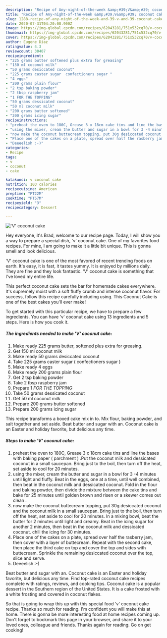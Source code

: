 ```yaml
---
description: "Recipe of Any-night-of-the-week &amp;#39;V&amp;#39; coconut cake"
title: "Recipe of Any-night-of-the-week &amp;#39;V&amp;#39; coconut cake"
slug: 1288-recipe-of-any-night-of-the-week-and-39-v-and-39-coconut-cake
date: 2020-07-31T04:20:08.900Z
image: https://img-global.cpcdn.com/recipes/62043281/751x532cq70/v-coconut-cake-recipe-main-photo.jpg
thumbnail: https://img-global.cpcdn.com/recipes/62043281/751x532cq70/v-coconut-cake-recipe-main-photo.jpg
cover: https://img-global.cpcdn.com/recipes/62043281/751x532cq70/v-coconut-cake-recipe-main-photo.jpg
author: Eugene Diaz
ratingvalue: 4.3
reviewcount: 30407
recipeingredient:
- "225 grams butter softened plus extra for greasing"
- "150 ml coconut milk"
- "50 grams desiccated coconut"
- "225 grams caster sugar  confectioners sugar "
- "4 eggs"
- "200 grams plain flour"
- "2 tsp baking powder"
- "2 tbsp raspberry jam"
- "1 FOR THE TOPPING"
- "50 grams dessicated coconut"
- "50 ml coconut milk"
- "200 grams butter softened"
- "200 grams icing sugar"
recipeinstructions:
- "preheat the oven to 180C, Grease 3 x 18cm cake tins and line the bases with baking paper ( parchment ) .Put the coconut milk and dessicated coconut in a small saucepan. Bring just to the boil, then turn off the heat, set aside to cool for 20 minutes."
- "using the mixer, cream the butter and sugar in a bowl for 3 -4 minutes until light and fluffy. Beat in the eggs, one at a time, until well combined, then beat in the coconut milk and dessicated coconut. Fold in the flour and baking powder, then divide the mixture between the cake tins and bake for 25 minutes until golden brown  and risen or a skewer comes out clean ."
- "now make the coconut buttecream topping, put 30g desiccated coconut and the coconut milk in a small saucepan. Bring just to the boil, then turn off the heat, set aside to cool for 20 minutes. In a mixing bowl, beat the butter for 2 minutes until light and creamy.  Beat in the icing sugar for another 2 minutes, then beat in the coconut milk and dessicated coconut.  chill  the icing for 30 minutes."
- "Place one of the cakes on a plate, spread over half the rasberry jam, then cover with a layer of buttecream. Repeat with the second cake, then place the third cake on top and cover the top and sides with buttecream. Sprinkle the remaining desiccated coconut over the top, slice and serve."
- "Deeeelish :-)"
categories:
- Recipe
tags:
- v
- coconut
- cake

katakunci: v coconut cake 
nutrition: 103 calories
recipecuisine: American
preptime: "PT22M"
cooktime: "PT57M"
recipeyield: "3"
recipecategory: Dessert

---
```



![&#39;V&#39; coconut cake](https://img-global.cpcdn.com/recipes/62043281/751x532cq70/v-coconut-cake-recipe-main-photo.jpg)

Hey everyone, it's Brad, welcome to our recipe page. Today, I will show you a way to prepare a special dish, &#39;v&#39; coconut cake. One of my favorites food recipes. For mine, I am going to make it a little bit unique. This is gonna smell and look delicious.

&#39;V&#39; coconut cake is one of the most favored of recent trending foods on earth. It's easy, it is fast, it tastes yummy. It is enjoyed by millions daily. They are fine and they look fantastic. &#39;V&#39; coconut cake is something that I've loved my entire life.

This perfect coconut cake sets the bar for homemade cakes everywhere. It&#39;s supremely moist with a soft fluffy crumb and intense coconut flavor. For success, follow this recipe carefully including using. This Coconut Cake is one of the best cakes you&#39;ll ever make!


To get started with this particular recipe, we have to prepare a few ingredients. You can have &#39;v&#39; coconut cake using 13 ingredients and 5 steps. Here is how you cook it.

<!--inarticleads1-->

##### The ingredients needed to make &#39;V&#39; coconut cake:

1. Make ready 225 grams butter, softened plus extra for greasing.
1. Get 150 ml coconut milk
1. Make ready 50 grams desiccated coconut
1. Take 225 grams caster sugar ( confectioners sugar )
1. Make ready 4 eggs
1. Make ready 200 grams plain flour
1. Get 2 tsp baking powder
1. Take 2 tbsp raspberry jam
1. Prepare 1 *FOR THE TOPPING*
1. Take 50 grams dessicated coconut
1. Get 50 ml coconut milk
1. Prepare 200 grams butter softened
1. Prepare 200 grams icing sugar


This recipe transforms a boxed cake mix in to. Mix flour, baking powder, and salt together and set aside. Beat butter and sugar with an. Coconut cake is an Easter and holiday favorite, but delicious any time. 

<!--inarticleads2-->

##### Steps to make &#39;V&#39; coconut cake:

1. preheat the oven to 180C, Grease 3 x 18cm cake tins and line the bases with baking paper ( parchment ) .Put the coconut milk and dessicated coconut in a small saucepan. Bring just to the boil, then turn off the heat, set aside to cool for 20 minutes.
1. using the mixer, cream the butter and sugar in a bowl for 3 -4 minutes until light and fluffy. Beat in the eggs, one at a time, until well combined, then beat in the coconut milk and dessicated coconut. Fold in the flour and baking powder, then divide the mixture between the cake tins and bake for 25 minutes until golden brown  and risen or a skewer comes out clean .
1. now make the coconut buttecream topping, put 30g desiccated coconut and the coconut milk in a small saucepan. Bring just to the boil, then turn off the heat, set aside to cool for 20 minutes. In a mixing bowl, beat the butter for 2 minutes until light and creamy.  Beat in the icing sugar for another 2 minutes, then beat in the coconut milk and dessicated coconut.  chill  the icing for 30 minutes.
1. Place one of the cakes on a plate, spread over half the rasberry jam, then cover with a layer of buttecream. Repeat with the second cake, then place the third cake on top and cover the top and sides with buttecream. Sprinkle the remaining desiccated coconut over the top, slice and serve.
1. Deeeelish :-)


Beat butter and sugar with an. Coconut cake is an Easter and holiday favorite, but delicious any time. Find top-rated coconut cake recipes complete with ratings, reviews, and cooking tips. Coconut cake is a popular dessert in the Southern region of the United States. It is a cake frosted with a white frosting and covered in coconut flakes. 

So that is going to wrap this up with this special food &#39;v&#39; coconut cake recipe. Thanks so much for reading. I'm confident you will make this at home. There is gonna be more interesting food at home recipes coming up. Don't forget to bookmark this page in your browser, and share it to your loved ones, colleague and friends. Thanks again for reading. Go on get cooking!
